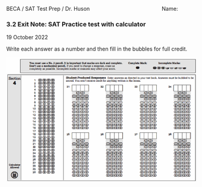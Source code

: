 BECA / SAT Test Prep / Dr. Huson $\hspace{5cm}$ Name: 

### 3.2 Exit Note: SAT Practice test with calculator

19 October 2022

Write each answer as a number and then fill in the bubbles for full credit.

![SAT student response](SAT31-38_answer-sheet.png)